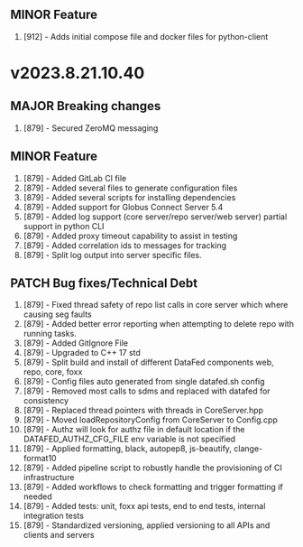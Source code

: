 
## MINOR Feature
1. [912] - Adds initial compose file and docker files for python-client

# v2023.8.21.10.40

## MAJOR Breaking changes
1. [879] - Secured ZeroMQ messaging

## MINOR Feature
1. [879] - Added GitLab CI file
2. [879] - Added several files to generate configuration files
3. [879] - Added several scripts for installing dependencies
4. [879] - Added support for Globus Connect Server 5.4
5. [879] - Added log support (core server/repo server/web server) partial support in python CLI
6. [879] - Added proxy timeout capability to assist in testing
7. [879] - Added correlation ids to messages for tracking
8. [879] - Split log output into server specific files.

## PATCH Bug fixes/Technical Debt
1. [879] - Fixed thread safety of repo list calls in core server which where causing
seg faults
2. [879] - Added better error reporting when attempting to delete repo with running tasks.
3. [879] - Added GitIgnore File
4. [879] - Upgraded to C++ 17 std
5. [879] - Split build and install of different DataFed components web, repo, core, foxx
6. [879] - Config files auto generated from single datafed.sh config
7. [879] - Removed most calls to sdms and replaced with datafed for consistency
8. [879] - Replaced thread pointers with threads in CoreServer.hpp
9. [879] - Moved loadRepositoryConfig from CoreServer to Config.cpp
10. [879] - Authz will look for authz file in default location if the
    DATAFED_AUTHZ_CFG_FILE env variable is not specified
11. [879] - Applied formatting, black, autopep8, js-beautify, clange-format10
12. [879] - Added pipeline script to robustly handle the provisioning of CI infrastructure
13. [879] - Added workflows to check formatting and trigger formatting if needed
14. [879] - Added tests: unit, foxx api tests, end to end tests, internal integration tests
15. [879] - Standardized versioning, applied versioning to all APIs and clients and servers
